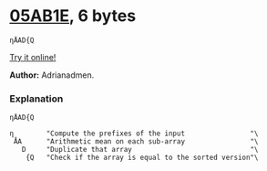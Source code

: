 # [05AB1E], 6 bytes

    ηÅAD{Q

[Try it online!][TIO-jbmitr1o]

[05AB1E]: https://github.com/Adriandmen/05AB1E
[TIO-jbmitr1o]: https://tio.run/##MzBNTDJM/f//3PbDrY4u1YH//0eb6CiY6iiY6SiYxAIA "05AB1E – Try It Online"

**Author:** Adrianadmen.

### Explanation

    ηÅAD{Q

    η        "Compute the prefixes of the input                "\
     ÅA      "Arithmetic mean on each sub-array                "\
       D     "Duplicate that array                             "\
        {Q   "Check if the array is equal to the sorted version"\

